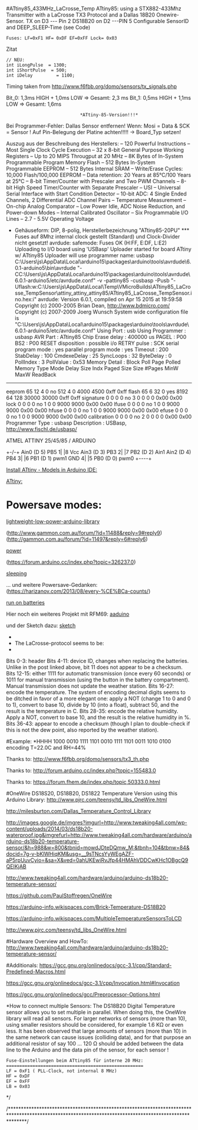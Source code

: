 #ATtiny85_433MHz_LaCrosse_Temp
ATtiny85: using a STX882-433Mhz Transmitter with a LaCrosse TX3 Protocol and a Dallas 18B20 Onewire-Sensor.
    TX on D3 --- Pin 2
    DS18B20 on D2 ---PIN 5
    Configurable SensorID and DEEP_SLEEP-Time (see Code) 
    
    Fuses: LF=0xF1 HF= 0xDF EF=0xFF Lock= 0x03

Zitat

    // NEU:
    int iLongPulse  = 1300;
    int iShortPulse  = 500;
    int iDelay         = 1100;

Timing taken from http://www.f6fbb.org/domo/sensors/tx_signals.php

Bit_0: 1,3ms HIGH + 1,0ms LOW => Gesamt: 2,3 ms
Bit_1: 0,5ms HIGH + 1,1ms LOW  => Gesamt: 1,6ms

                                *ATtiny-85-Version!!!*

   Bei Programmer-Fehler: Dallas Sensor entfernen! Wenn: Mosi = Data & SCK = Sensor !
   Auf Pin-Belegung der Platine achten!!!!! -> Board_Typ setzen!

Auszug aus der Beschreibung des Herstellers:
– 120 Powerful Instructions – Most Single Clock Cycle Execution
– 32 x 8-bit General Purpose Working Registers
– Up to 20 MIPS Througput at 20 MHz
– 8K Bytes of In-System Programmable Program Memory Flash
– 512 Bytes In-System Programmable EEPROM
– 512 Bytes Internal SRAM
– Write/Erase Cycles: 10,000 Flash/100,000 EEPROM
– Data retention: 20 Years at 85°C/100 Years at 25°C
– 8-bit Timer/Counter with Prescaler and Two PWM Channels
– 8-bit High Speed Timer/Counter with Separate Prescaler
– USI – Universal Serial Interface with Start Condition Detector
– 10-bit ADC: 4 Single Ended Channels, 2 Differential ADC Channel Pairs
– Temperature Measurement
– On-chip Analog Comparator
– Low Power Idle, ADC Noise Reduction, and Power-down Modes
– Internal Calibrated Oscillator
– Six Programmable I/O Lines
– 2.7 - 5.5V Operating Voltage
- Gehäuseform: DIP, 8-polig, Herstellerbezeichnung "ATtiny85-20PU"
*** Fuses auf 8Mhz internal clock gestellt (Standard) und Clock-Divider nicht gesetzt!
avrdude: safemode: Fuses OK (H:FF, E:DF, L:E2)
Uploading to I/O board using 'USBasp'
Uploader started for board ATtiny w/ ATtiny85
Uploader will use programmer name: usbasp
C:\Users\js\AppData\Local\arduino15\packages\arduino\tools\avrdude\6.0.1-arduino5\bin\avrdude "-CC:\Users\js\AppData\Local\arduino15\packages\arduino\tools\avrdude\6.0.1-arduino5/etc/avrdude.conf" -v -pattiny85 -cusbasp -Pusb "-Uflash:w:C:\Users\js\AppData\Local\Temp\VMicroBuilds\ATtiny85_LaCrosse_TempSensor\attiny_attiny_attiny85/ATtiny85_LaCrosse_TempSensor.ino.hex:i"
avrdude: Version 6.0.1, compiled on Apr 15 2015 at 19:59:58
Copyright (c) 2000-2005 Brian Dean, http://www.bdmicro.com/
Copyright (c) 2007-2009 Joerg Wunsch
System wide configuration file is "C:\Users\js\AppData\Local\arduino15\packages\arduino\tools\avrdude\6.0.1-arduino5/etc/avrdude.conf"
Using Port                    : usb
Using Programmer              : usbasp
AVR Part                      : ATtiny85
Chip Erase delay              : 400000 us
PAGEL                         : P00
BS2                           : P00
RESET disposition             : possible i/o
RETRY pulse                   : SCK
serial program mode           : yes
parallel program mode         : yes
Timeout                       : 200
StabDelay                     : 100
CmdexeDelay                   : 25
SyncLoops                     : 32
ByteDelay                     : 0
PollIndex                     : 3
PollValue                     : 0x53
Memory Detail                 :
Block Poll               Page                       Polled
Memory Type Mode Delay Size  Indx Paged  Size   Size #Pages MinW  MaxW   ReadBack
----------- ---- ----- ----- ---- ------ ------ ---- ------ ----- ----- ---------
eeprom        65    12     4    0 no        512    4      0  4000  4500 0xff 0xff
flash         65     6    32    0 yes      8192   64    128 30000 30000 0xff 0xff
signature      0     0     0    0 no          3    0      0     0     0 0x00 0x00
lock           0     0     0    0 no          1    0      0  9000  9000 0x00 0x00
lfuse          0     0     0    0 no          1    0      0  9000  9000 0x00 0x00
hfuse          0     0     0    0 no          1    0      0  9000  9000 0x00 0x00
efuse          0     0     0    0 no          1    0      0  9000  9000 0x00 0x00
calibration    0     0     0    0 no          2    0      0     0     0 0x00 0x00
Programmer Type : usbasp
Description     : USBasp, http://www.fischl.de/usbasp/


ATMEL ATTINY 25/45/85 / ARDUINO

+-\/-+
Ain0 (D 5) PB5  1|    |8  Vcc
Ain3 (D 3) PB3  2|    |7  PB2 (D 2) Ain1
Ain2 (D 4) PB4  3|    |6  PB1 (D 1) pwm1
GND  4|    |5  PB0 (D 0) pwm0
+----+

[Install ATtiny - Models in Arduino IDE:](http://highlowtech.org/?p=1695)

[ATtiny:](https://cpldcpu.wordpress.com/2014/04/25/the-nanite-85/)

Powersave modes:
================
[lightweight-low-power-arduino-library](http://www.rocketscream.com/blog/2011/07/04/lightweight-low-power-arduino-library/)

(http://www.gammon.com.au/forum/?id=11488&reply=9#reply9)
(http://gammon.com.au/forum/?id=11497&reply=6#reply6)

[power](http://www.gammon.com.au/power)

(https://forum.arduino.cc/index.php?topic=326237.0)

[sleeping](https://www.insidegadgets.com/2011/02/05/reduce-attiny-power-consumption-by-sleeping-with-the-watchdog-timer/)

... und weitere Powersave-Gedanken:
(https://harizanov.com/2013/08/every-%CE%BCa-counts/)

[run on batteries](http://electronics.stackexchange.com/questions/49182/how-can-i-get-my-atmega328-to-run-for-a-year-on-batteries)

Hier noch ein weiteres Projekt mit RFM69:
[aaduino](http://johan.kanflo.com/the-aaduino/)

und der Sketch dazu:
[sketch](https://github.com/kanflo/aaduino)

*
* The LaCrosse-protocol seems to be:
*
Bits 0-3: header
Bits 4-11: device ID, changes when replacing the batteries. Unlike in the post linked above, bit 11 does not appear to be a checksum.
Bits 12-15: either 1111 for automatic transmission (once every 60 seconds) or 1011 for manual transmission (using the button in the battery compartment). Manual transmission does not update the weather station.
Bits 16-27: encode the temperature. The system of encoding decimal digits seems to be ditched in favor of a more elegant one: apply a NOT (change 1 to 0 and 0 to 1), convert to base 10, divide by 10 (into a float), subtract 50, and the result is the temperature in C.
Bits 28-35: encode the relative humidity. Apply a NOT, convert to base 10, and the result is the relative humidity in %.
Bits 36-43: appear to encode a checksum (though I plan to double-check if this is not the dew point, also reported by the weather station).

#Example:
*HHHH 1000 0010 1111 1101 0010 1111 1101 0011 1010 0100
encoding T=22.0C and RH=44%

 Thanks to: http://www.f6fbb.org/domo/sensors/tx3_th.php
 
 Thanks to: http://forum.arduino.cc/index.php?topic=155483.0
 
 Thanks to: https://forum.fhem.de/index.php/topic,50333.0.html

  #OneWire DS18S20, DS18B20, DS1822 Temperature Version 
  using this Arduino Library: 
  http://www.pjrc.com/teensy/td_libs_OneWire.html  
  
  http://milesburton.com/Dallas_Temperature_Control_Library
  
  http://images.google.de/imgres?imgurl=http://www.tweaking4all.com/wp-content/uploads/2014/03/ds18b20-waterproof.jpg&imgrefurl=http://www.tweaking4all.com/hardware/arduino/arduino-ds18b20-temperature-sensor/&h=988&w=800&tbnid=mowdJDteDQmw_M:&tbnh=104&tbnw=84&docid=7g-v-bKlWHiqKM&usg=__9sTNcsYyWEgAZF-aP5rpUuvCyio=&sa=X&ved=0ahUKEwiRvJfp44HMAhVDDCwKHc1OBgcQ9QEIKjAB
  
  http://www.tweaking4all.com/hardware/arduino/arduino-ds18b20-temperature-sensor/
  
  https://github.com/PaulStoffregen/OneWire
  
  https://arduino-info.wikispaces.com/Brick-Temperature-DS18B20
  
  https://arduino-info.wikispaces.com/MultipleTemperatureSensorsToLCD
  
  http://www.pjrc.com/teensy/td_libs_OneWire.html

  #Hardware Overview and HowTo:
  http://www.tweaking4all.com/hardware/arduino/arduino-ds18b20-temperature-sensor/

  #Additionals:
  https://gcc.gnu.org/onlinedocs/gcc-3.1/cpp/Standard-Predefined-Macros.html
  
  https://gcc.gnu.org/onlinedocs/gcc-3.1/cpp/Invocation.html#Invocation
  
  https://gcc.gnu.org/onlinedocs/gcc/Preprocessor-Options.html


*How to connect multiple Sensors:
The DS18B20 Digital Temperature sensor allows you to set multiple in parallel. When doing this, the OneWire library will read all sensors.
For larger networks of sensors (more than 10), using smaller resistors should be considered, for example 1.6 KΩ or even less.
It has been observed that large amounts of sensors (more than 10) in the same network can cause issues (colliding data),
and for that purpose an additional resistor of say 100 … 120 Ω should be added between the data line to the Arduino and the data pin of the sensor, for each sensor !


    Fuse-Einstellungen beim ATtiny85 für interne 20 MHz:
    ====================================================
    LF = 0xF1 ( PLL-Clock, not internal 8 MHz)
    HF = 0xDF
    EF = 0xFF
    LB = 0x03

    
*/

/******************************************************************************************************************************************************/

